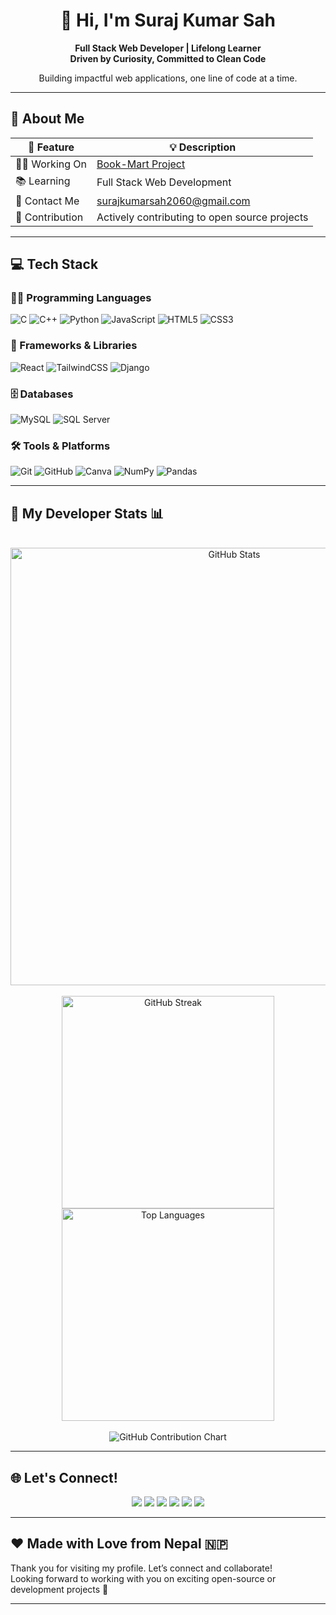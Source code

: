 <!-- Animated Header -->
<h1 align="center">
  👋 Hi, I'm Suraj Kumar Sah
</h1>
<p align="center">
  <strong>Full Stack Web Developer | Lifelong Learner <br /> Driven by Curiosity, Committed to Clean Code</strong>
</p>
<p align="center">Building impactful web applications, one line of code at a time.</p>



---


## 🧠 About Me

| 🚀 Feature           | 💡 Description |
|----------------------|---------------|
| 👨‍💻 Working On       | [Book-Mart Project](https://github.com/surajsah776/Book-Mart) |
| 📚 Learning          | Full Stack Web Development |
| 📧 Contact Me        | [surajkumarsah2060@gmail.com](mailto:surajkumarsah2060@gmail.com) |
| 🔧 Contribution       | Actively contributing to open source projects |


---


## 💻 Tech Stack

### 🧑‍💻 Programming Languages
![C](https://img.shields.io/badge/C-%2300599C.svg?style=flat&logo=c&logoColor=white)
![C++](https://img.shields.io/badge/C++-%2300599C.svg?style=flat&logo=c%2B%2B&logoColor=white)
![Python](https://img.shields.io/badge/Python-3670A0?style=flat&logo=python&logoColor=ffdd54)
![JavaScript](https://img.shields.io/badge/JavaScript-%23323330.svg?style=flat&logo=javascript&logoColor=%23F7DF1E)
![HTML5](https://img.shields.io/badge/HTML5-%23E34F26.svg?style=flat&logo=html5&logoColor=white)
![CSS3](https://img.shields.io/badge/CSS3-%231572B6.svg?style=flat&logo=css3&logoColor=white)



### 🧱 Frameworks & Libraries
![React](https://img.shields.io/badge/React-%2320232a.svg?style=flat&logo=react&logoColor=%2361DAFB)
![TailwindCSS](https://img.shields.io/badge/TailwindCSS-%2338B2AC.svg?style=flat&logo=tailwind-css&logoColor=white)
![Django](https://img.shields.io/badge/Django-%23092E20.svg?style=flat&logo=django&logoColor=white)



### 🗄️ Databases
![MySQL](https://img.shields.io/badge/MySQL-%2300f2e8.svg?style=flat&logo=mysql&logoColor=white)
![SQL Server](https://img.shields.io/badge/Microsoft_SQL_Server-CC2927.svg?style=flat&logo=microsoft%20sql%20server&logoColor=white)



### 🛠️ Tools & Platforms
![Git](https://img.shields.io/badge/Git-%23F05033.svg?style=flat&logo=git&logoColor=white)
![GitHub](https://img.shields.io/badge/GitHub-%23121011.svg?style=flat&logo=github&logoColor=white)
![Canva](https://img.shields.io/badge/Canva-%2300C4CC.svg?style=flat&logo=Canva&logoColor=white)
![NumPy](https://img.shields.io/badge/NumPy-%23013243.svg?style=flat&logo=numpy&logoColor=white)
![Pandas](https://img.shields.io/badge/Pandas-%23013243.svg?style=flat&logo=pandas&logoColor=white)



---



## 🎯 My Developer Stats 📊

<div align="center">
  <br />
  <!-- GitHub Stats -->
  <img src="https://github-readme-stats.vercel.app/api?username=surajsah776&show_icons=true&theme=radical&hide_border=false&include_all_commits=true&count_private=true" alt="GitHub Stats" width="700" />
  <br /><br />
  <!-- Streak & Top Languages -->
  <img src="https://github-readme-streak-stats.herokuapp.com/?user=surajsah776&theme=radical&hide_border=false" alt="GitHub Streak" width="340" />
  <img src="https://github-readme-stats.vercel.app/api/top-langs/?username=surajsah776&theme=radical&hide_border=false&layout=compact" alt="Top Languages" width="340" />
  <br /><br />
  <!-- GitHub Contribution Graph -->
  <img src="https://ghchart.rshah.org/surajsah776" alt="GitHub Contribution Chart" />
</div>


---



## 🌐 Let's Connect!

<div align="center">
  <a href="https://linkedin.com/in/suraj-kumar-sah"><img src="https://img.shields.io/badge/LinkedIn-%230077B5.svg?logo=linkedin&logoColor=white" /></a>
  <a href="https://twitter.com/SurajSah776"><img src="https://img.shields.io/badge/Twitter-%231DA1F2.svg?logo=Twitter&logoColor=white" /></a>
  <a href="https://instagram.com/surajsah776"><img src="https://img.shields.io/badge/Instagram-%23E4405F.svg?logo=Instagram&logoColor=white" /></a>
  <a href="https://facebook.com/surajkr.sah.775"><img src="https://img.shields.io/badge/Facebook-%231877F2.svg?logo=Facebook&logoColor=white" /></a>
  <a href="https://medium.com/@@surajsah776"><img src="https://img.shields.io/badge/Medium-12100E?logo=medium&logoColor=white" /></a>
  <a href="https://codepen.io/SurajSah776"><img src="https://img.shields.io/badge/Codepen-000000?style=flat&logo=codepen&logoColor=white" /></a>
</div>


---



## ❤️ Made with Love from Nepal 🇳🇵  
Thank you for visiting my profile. Let’s connect and collaborate!  
Looking forward to working with you on exciting open-source or development projects 🚀

---
